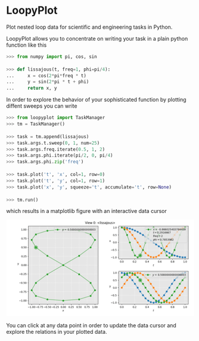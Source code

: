 # LoopyPlot
Plot nested loop data for scientific and engineering tasks in Python.

LoopyPlot allows you to concentrate on writing your task in a plain
python function like this

```python
>>> from numpy import pi, cos, sin

>>> def lissajous(t, freq=1, phi=pi/4):
...     x = cos(2*pi*freq * t)
...     y = sin(2*pi * t + phi)
...     return x, y
```

In order to explore the behavior of your sophisticated function by
plotting diffent sweeps you can write

```python
>>> from loopyplot import TaskManager
>>> tm = TaskManager()

>>> task = tm.append(lissajous)
>>> task.args.t.sweep(0, 1, num=25)
>>> task.args.freq.iterate(0.5, 1, 2)
>>> task.args.phi.iterate(pi/2, 0, pi/4)
>>> task.args.phi.zip('freq')

>>> task.plot('t', 'x', col=1, row=0)
>>> task.plot('t', 'y', col=1, row=1)
>>> task.plot('x', 'y', squeeze='t', accumulate='t', row=None)

>>> tm.run()
```

which results in a matplotlib figure with an interactive data cursor

![Lissajous](./examples/lissajous.gif)

You can click at any data point in order to update the data cursor and explore the relations in your plotted data.
